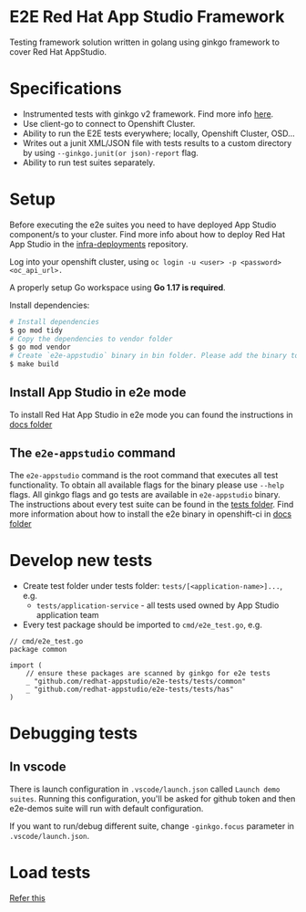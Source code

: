 # E2E Red Hat App Studio Framework

Testing framework solution written in golang using ginkgo framework to cover Red Hat AppStudio.

# Specifications

* Instrumented tests with ginkgo v2 framework. Find more info [here](https://docs.google.com/document/d/1h28ZknXRsTLPNNiOjdHIO-F2toCzq4xoZDXbfYaBdoQ/edit#heading=h.ptojc6n4azyr).
* Use client-go to connect to Openshift Cluster.
* Ability to run the E2E tests everywhere; locally, Openshift Cluster, OSD...
* Writes out a junit XML/JSON file with tests results to a custom directory by using `--ginkgo.junit(or json)-report` flag.
* Ability to run test suites separately.

# Setup

Before executing the e2e suites you need to have deployed App Studio component/s to your cluster. Find more info about how to deploy Red Hat App Studio
in the [infra-deployments](https://github.com/redhat-appstudio/infra-deployments) repository.

Log into your openshift cluster, using `oc login -u <user> -p <password> <oc_api_url>.`

A properly setup Go workspace using **Go 1.17 is required**.

Install dependencies:

``` bash
# Install dependencies
$ go mod tidy
# Copy the dependencies to vendor folder
$ go mod vendor
# Create `e2e-appstudio` binary in bin folder. Please add the binary to the path or just execute `./bin/e2e-appstudio`
$ make build
```

## Install App Studio in e2e mode

To install Red Hat App Studio in e2e mode you can found the instructions in [docs folder](https://github.com/redhat-appstudio/e2e-tests/tree/main/docs)

## The `e2e-appstudio` command

The `e2e-appstudio` command is the root command that executes all test functionality. To obtain all available flags for the binary please use `--help` flags. All ginkgo flags and go tests are available in `e2e-appstudio` binary.
The instructions about every test suite can be found in the [tests folder](https://github.com/redhat-appstudio/e2e-tests/tree/main/tests). Find more information about how to install the e2e binary in openshift-ci in [docs folder](https://github.com/redhat-appstudio/e2e-tests/tree/main/docs)

# Develop new tests

* Create test folder under tests folder: `tests/[<application-name>]...`, e.g.
  * `tests/application-service` - all tests used owned by App Studio application team
* Every test package should be imported to `cmd/e2e_test.go`, e.g.

```golang
// cmd/e2e_test.go
package common

import (
	// ensure these packages are scanned by ginkgo for e2e tests
	_ "github.com/redhat-appstudio/e2e-tests/tests/common"
	_ "github.com/redhat-appstudio/e2e-tests/tests/has"
)
```

# Debugging tests
## In vscode
There is launch configuration in `.vscode/launch.json` called `Launch demo suites`. 
Running this configuration, you'll be asked for github token and then e2e-demos suite will run with default configuration.

If you want to run/debug different suite, change `-ginkgo.focus` parameter in `.vscode/launch.json`.
# Load tests 
[Refer this](https://github.com/redhat-appstudio/e2e-tests/blob/main/docs/LoadTests.md)
